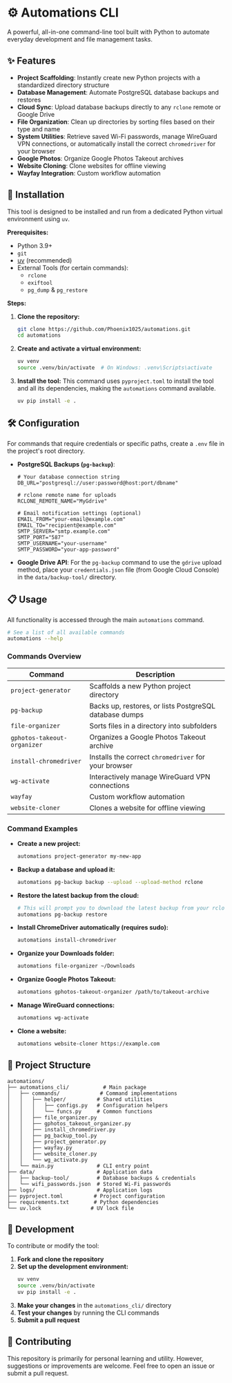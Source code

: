 # ⚙️ Automations CLI

A powerful, all-in-one command-line tool built with Python to automate everyday development and file management tasks.

## ✨ Features

* **Project Scaffolding**: Instantly create new Python projects with a standardized directory structure
* **Database Management**: Automate PostgreSQL database backups and restores
* **Cloud Sync**: Upload database backups directly to any `rclone` remote or Google Drive
* **File Organization**: Clean up directories by sorting files based on their type and name
* **System Utilities**: Retrieve saved Wi-Fi passwords, manage WireGuard VPN connections, or automatically install the correct `chromedriver` for your browser
* **Google Photos**: Organize Google Photos Takeout archives
* **Website Cloning**: Clone websites for offline viewing
* **Wayfay Integration**: Custom workflow automation

## 🚀 Installation

This tool is designed to be installed and run from a dedicated Python virtual environment using `uv`.

**Prerequisites:**

* Python 3.9+
* `git`
* [uv](https://github.com/astral-sh/uv) (recommended)
* External Tools (for certain commands):
    * `rclone`
    * `exiftool`
    * `pg_dump` & `pg_restore`

**Steps:**

1. **Clone the repository:**

   ```sh
   git clone https://github.com/Phoenix1025/automations.git
   cd automations
   ```

2. **Create and activate a virtual environment:**

   ```sh
   uv venv
   source .venv/bin/activate  # On Windows: .venv\Scripts\activate
   ```

3. **Install the tool:**
   This command uses `pyproject.toml` to install the tool and all its dependencies, making the `automations` command available.

   ```sh
   uv pip install -e .
   ```

## 🛠️ Configuration

For commands that require credentials or specific paths, create a `.env` file in the project's root directory.

* **PostgreSQL Backups (`pg-backup`)**:
  ```env
  # Your database connection string
  DB_URL="postgresql://user:password@host:port/dbname"

  # rclone remote name for uploads
  RCLONE_REMOTE_NAME="MyGdrive"

  # Email notification settings (optional)
  EMAIL_FROM="your-email@example.com"
  EMAIL_TO="recipient@example.com"
  SMTP_SERVER="smtp.example.com"
  SMTP_PORT="587"
  SMTP_USERNAME="your-username"
  SMTP_PASSWORD="your-app-password"
  ```

* **Google Drive API**:
  For the `pg-backup` command to use the `gdrive` upload method, place your `credentials.json` file (from Google Cloud Console) in the `data/backup-tool/` directory.

## 📋 Usage

All functionality is accessed through the main `automations` command.

```sh
# See a list of all available commands
automations --help
```

### Commands Overview

| Command | Description |
|---------|-------------|
| `project-generator` | Scaffolds a new Python project directory |
| `pg-backup` | Backs up, restores, or lists PostgreSQL database dumps |
| `file-organizer` | Sorts files in a directory into subfolders |
| `gphotos-takeout-organizer` | Organizes a Google Photos Takeout archive |
| `install-chromedriver` | Installs the correct `chromedriver` for your browser |
| `wg-activate` | Interactively manage WireGuard VPN connections |
| `wayfay` | Custom workflow automation |
| `website-cloner` | Clones a website for offline viewing |

### Command Examples

* **Create a new project:**
  ```sh
  automations project-generator my-new-app
  ```

* **Backup a database and upload it:**
  ```sh
  automations pg-backup backup --upload --upload-method rclone
  ```

* **Restore the latest backup from the cloud:**
  ```sh
  # This will prompt you to download the latest backup from your rclone remote
  automations pg-backup restore
  ```

* **Install ChromeDriver automatically (requires sudo):**
  ```sh
  automations install-chromedriver
  ```

* **Organize your Downloads folder:**
  ```sh
  automations file-organizer ~/Downloads
  ```

* **Organize Google Photos Takeout:**
  ```sh
  automations gphotos-takeout-organizer /path/to/takeout-archive
  ```

* **Manage WireGuard connections:**
  ```sh
  automations wg-activate
  ```

* **Clone a website:**
  ```sh
  automations website-cloner https://example.com
  ```

## 📁 Project Structure

```
automations/
├── automations_cli/           # Main package
│   ├── commands/             # Command implementations
│   │   ├── helper/          # Shared utilities
│   │   │   ├── configs.py   # Configuration helpers
│   │   │   └── funcs.py     # Common functions
│   │   ├── file_organizer.py
│   │   ├── gphotos_takeout_organizer.py
│   │   ├── install_chromedriver.py
│   │   ├── pg_backup_tool.py
│   │   ├── project_generator.py
│   │   ├── wayfay.py
│   │   ├── website_cloner.py
│   │   └── wg_activate.py
│   └── main.py              # CLI entry point
├── data/                    # Application data
│   ├── backup-tool/         # Database backups & credentials
│   └── wifi_passwords.json  # Stored Wi-Fi passwords
├── logs/                    # Application logs
├── pyproject.toml          # Project configuration
├── requirements.txt        # Python dependencies
└── uv.lock                # UV lock file
```

## 🔧 Development

To contribute or modify the tool:

1. **Fork and clone the repository**
2. **Set up the development environment:**
   ```sh
   uv venv
   source .venv/bin/activate
   uv pip install -e .
   ```
3. **Make your changes** in the `automations_cli/` directory
4. **Test your changes** by running the CLI commands
5. **Submit a pull request**

## 🤝 Contributing

This repository is primarily for personal learning and utility. However, suggestions or improvements are welcome. Feel free to open an issue or submit a pull request.
